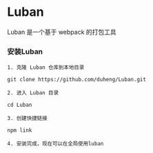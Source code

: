# Luban

Luban 是一个基于 webpack 的打包工具


### 安装Luban

  ```
  1. 克隆 Luban 仓库到本地目录

  git clone https://github.com/duheng/Luban.git

  2. 进入 Luban 目录

  cd Luban

  3. 创建快捷链接
  
  npm link

  4. 安装完成，现在可以在全局使用luban
  ```
